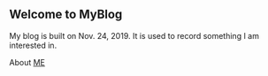 ## Welcome to MyBlog

My blog is built on Nov. 24, 2019. It is used to record something I am interested in.

About [ME](./content/resume/resume.md)

